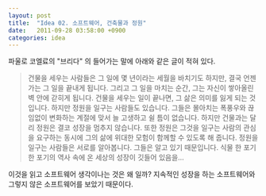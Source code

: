 ```yaml
---
layout: post
title:  "Idea 02. 소프트웨어, 건축물과 정원"
date:   2011-09-28 03:58:00 +0900
categories: idea
---
```

파울로 코엘료의 "브리다" 의 들어가는 말에 아래와 같은 글이 적혀 있다.

> 건물을 세우는 사람들은 그 일에 몇 년이라는 세월을 바치기도 하지만, 결국 언젠가는 그 일을 끝내게 됩니다. 그리고 그 일을 마치는 순간, 그는 자신이 쌓아올린 벽 안에 갇히게 됩니다. 건물을 세우는 일이 끝나면, 그 삶은 의미를 잃게 되는 것입니다.
> 하지만 정원을 일구는 사람들도 있습니다. 그들은 몰아치는 폭풍우와 끊임없이 변화하는 계절에 맞서 늘 고생하고 쉴 틈이 없습니다. 하지만 건물과는 달리 정원은 결코 성장을 멈추지 않습니다. 또한 정원은 그것을 일구는 사람의 관심을 요구하는 동시에 그의 삶에 위대한 모험이 함께할 수 있도록 해 줍니다. 정원을 일구는 사람들은 서로를 알아봅니다. 그들은 알고 있기 때문입니다. 식물 한 포기 한 포기의 역사 속에 온 세상의 성장이 깃들어 있음을...

이것을 읽고 소프트웨어 생각이나는 것은 왜 일까?
지속적인 성장을 하는 소프트웨어와 그렇지 않은 소프트웨어를 보았기 때문이다.
